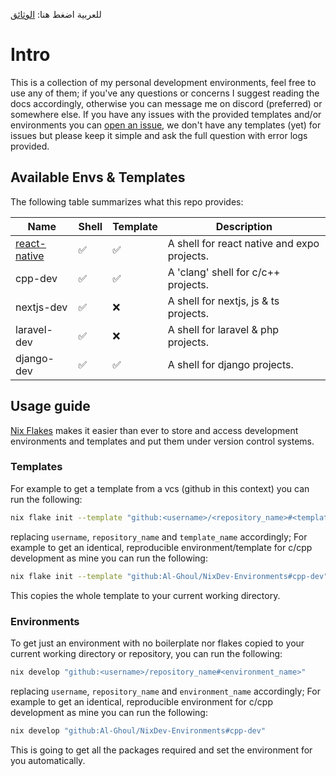 للعربية اضغط هنا: [الوثائق](/docs/ar)

# Intro

This is a collection of my personal development environments, feel free to use any of them;
if you've any questions or concerns I suggest reading the docs accordingly, otherwise you can message me on discord (preferred)
or somewhere else. If you have any issues with the provided templates and/or environments you can [open an issue](https://github.com/Al-Ghoul/NixDev-Environments/issues/new/choose),
we don't have any templates (yet) for issues but please keep it simple and ask the full question with error logs provided.

## Available Envs & Templates

The following table summarizes what this repo provides:

| Name                                   | Shell              | Template           | Description                                 |
| -------------------------------------- | ------------------ | ------------------ | ------------------------------------------- |
| [react-native](/templates/ReactNative) | :white_check_mark: | :white_check_mark: | A shell for react native and expo projects. |
| cpp-dev                                | :white_check_mark: | :white_check_mark: | A 'clang' shell for c/c++ projects.         |
| nextjs-dev                             | :white_check_mark: | :x:                | A shell for nextjs, js & ts projects.       |
| laravel-dev                            | :white_check_mark: | :x:                | A shell for laravel & php projects.         |
| django-dev                             | :white_check_mark: | :white_check_mark: | A shell for django projects.                |

## Usage guide

[Nix Flakes](https://nixos.wiki/wiki/Flakes) makes it easier than ever to store and access development environments and templates
and put them under version control systems.

### Templates

For example to get a template from a vcs (github in this context) you can run the following:

```bash
nix flake init --template "github:<username>/<repository_name>#<template_name>"
```

replacing `username`, `repository_name` and `template_name` accordingly; For example to get an identical,
reproducible environment/template for c/cpp development as mine you can run the following:

```bash
nix flake init --template "github:Al-Ghoul/NixDev-Environments#cpp-dev"
```

This copies the whole template to your current working directory.

### Environments

To get just an environment with no boilerplate nor flakes copied to your current working directory or repository, you can run the following:

```bash
nix develop "github:<username>/repository_name#<environment_name>"
```

replacing `username`, `repository_name` and `environment_name` accordingly; For example to get an identical,
reproducible environment for c/cpp development as mine you can run the following:

```bash
nix develop "github:Al-Ghoul/NixDev-Environments#cpp-dev"
```

This is going to get all the packages required and set the environment for you automatically.

